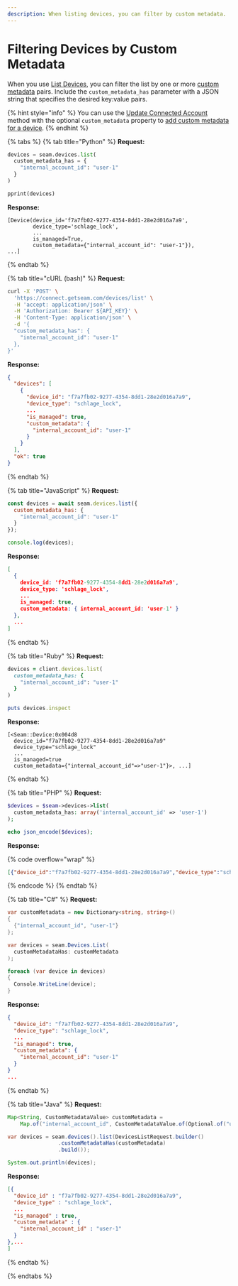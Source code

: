 ```yaml
---
description: When listing devices, you can filter by custom metadata.
---
```


# Filtering Devices by Custom Metadata

When you use [List Devices](../../api-clients/devices/list.md), you can filter the list by one or more [custom metadata](../../api-clients/devices/#device-properties) pairs. Include the `custom_metadata_has` parameter with a JSON string that specifies the desired key:value pairs.

{% hint style="info" %}
You can use the [Update Connected Account](../../api/connected_accounts/update.md) method with the optional `custom_metadata` property to [add custom metadata for a device](adding-custom-metadata-to-a-device.md).
{% endhint %}

{% tabs %}
{% tab title="Python" %}
**Request:**

```python
devices = seam.devices.list(
  custom_metadata_has = {
    "internal_account_id": "user-1"
  }
)

pprint(devices)
```

**Response:**

```
[Device(device_id='f7a7fb02-9277-4354-8dd1-28e2d016a7a9',
        device_type='schlage_lock',
        ...
        is_managed=True,
        custom_metadata={"internal_account_id": "user-1"}),
...]
```
{% endtab %}

{% tab title="cURL (bash)" %}
**Request:**

```bash
curl -X 'POST' \
  'https://connect.getseam.com/devices/list' \
  -H 'accept: application/json' \
  -H 'Authorization: Bearer ${API_KEY}' \
  -H 'Content-Type: application/json' \
  -d '{
  "custom_metadata_has": {
    "internal_account_id": "user-1"
  },
}'
```

**Response:**

```json
{
  "devices": [
    {
      "device_id": "f7a7fb02-9277-4354-8dd1-28e2d016a7a9",
      "device_type": "schlage_lock",
      ...
      "is_managed": true,
      "custom_metadata": {
        "internal_account_id": "user-1"
      }
    }
  ],
  "ok": true
}
```
{% endtab %}

{% tab title="JavaScript" %}
**Request:**

```javascript
const devices = await seam.devices.list({
  custom_metadata_has: {
    "internal_account_id": "user-1"
  }
});

console.log(devices);
```

**Response:**

```json
[
  {
    device_id: 'f7a7fb02-9277-4354-8dd1-28e2d016a7a9',
    device_type: 'schlage_lock',
    ...
    is_managed: true,
    custom_metadata: { internal_account_id: 'user-1' }
  },
  ...
]
```
{% endtab %}

{% tab title="Ruby" %}
**Request:**

```ruby
devices = client.devices.list(
  custom_metadata_has: {
    "internal_account_id": "user-1"
  }
)

puts devices.inspect
```

**Response:**

```
[<Seam::Device:0x004d8
  device_id="f7a7fb02-9277-4354-8dd1-28e2d016a7a9"
  device_type="schlage_lock"
  ...
  is_managed=true
  custom_metadata={"internal_account_id"=>"user-1"}>, ...]
```
{% endtab %}

{% tab title="PHP" %}
**Request:**

```php
$devices = $seam->devices->list(
  custom_metadata_has: array('internal_account_id' => 'user-1')
);

echo json_encode($devices);
```

**Response:**

{% code overflow="wrap" %}
```json
[{"device_id":"f7a7fb02-9277-4354-8dd1-28e2d016a7a9","device_type":"schlage_lock",..."is_managed":true,"custom_metadata":{"internal_account_id":"user-1"}},...]
```
{% endcode %}
{% endtab %}

{% tab title="C#" %}
**Request:**

```csharp
var customMetadata = new Dictionary<string, string>()
{
  {"internal_account_id", "user-1"}
};

var devices = seam.Devices.List(
  customMetadataHas: customMetadata
);

foreach (var device in devices)
{
  Console.WriteLine(device);
}
```

**Response:**

```json
{
  "device_id": "f7a7fb02-9277-4354-8dd1-28e2d016a7a9",
  "device_type": "schlage_lock",
  ...
  "is_managed": true,
  "custom_metadata": {
    "internal_account_id": "user-1"
  }
}
...
```
{% endtab %}

{% tab title="Java" %}
**Request:**

```java
Map<String, CustomMetadataValue> customMetadata =
    Map.of("internal_account_id", CustomMetadataValue.of(Optional.of("user-1")));

var devices = seam.devices().list(DevicesListRequest.builder()
                .customMetadataHas(customMetadata)
                .build());

System.out.println(devices);
```

**Response:**

```json
[{
  "device_id" : "f7a7fb02-9277-4354-8dd1-28e2d016a7a9",
  "device_type" : "schlage_lock",
  ...
  "is_managed" : true,
  "custom_metadata" : {
    "internal_account_id" : "user-1"
  }
},...
]
```
{% endtab %}


{% endtabs %}
